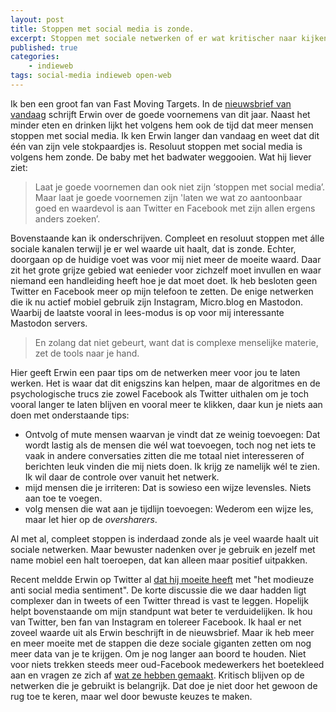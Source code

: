 ```yaml
---
layout: post
title: Stoppen met social media is zonde.
excerpt: Stoppen met sociale netwerken of er wat kritischer naar kijken? Het laatste is belangrijker lijkt me
published: true
categories: 
    - indieweb
tags: social-media indieweb open-web
---
```

Ik ben een groot fan van Fast Moving Targets. In de [nieuwsbrief van vandaag][1] schrijft Erwin over de goede voornemens van dit jaar. Naast het minder eten en drinken lijkt het volgens hem ook de tijd dat meer mensen stoppen met social media. Ik ken Erwin langer dan vandaag en weet dat dit één van zijn vele stokpaardjes is. Resoluut stoppen met social media is volgens hem zonde. De baby met het badwater weggooien. Wat hij liever ziet:

> Laat je goede voornemen dan ook niet zijn ‘stoppen met social media’. Maar laat je goede voornemen zijn 'laten we wat zo aantoonbaar goed en waardevol is aan Twitter en Facebook met zijn allen ergens anders zoeken’.

Bovenstaande kan ik onderschrijven. Compleet en resoluut stoppen met álle sociale kanalen terwijl je er wel waarde uit haalt, dat is zonde. Echter, doorgaan op de huidige voet was voor mij niet meer de moeite waard. Daar zit het grote grijze gebied wat eenieder voor zichzelf moet invullen en waar niemand een handleiding heeft hoe je dat moet doet. Ik heb besloten geen Twitter en Facebook meer op mijn telefoon te zetten. De enige netwerken die ik nu actief mobiel gebruik zijn Instagram, Micro.blog en Mastodon. Waarbij de laatste vooral in lees-modus is op voor mij interessante Mastodon servers.

> En zolang dat niet gebeurt, want dat is complexe menselijke materie, zet de tools naar je hand. 

Hier geeft Erwin een paar tips om de netwerken meer voor jou te laten werken. Het is waar dat dit enigszins kan helpen, maar de algoritmes en de psychologische trucs zie zowel Facebook als Twitter uithalen om je toch vooral langer te laten blijven en vooral meer te klikken, daar kun je niets aan doen met onderstaande tips:

* Ontvolg of mute mensen waarvan je vindt dat ze weinig toevoegen: Dat wordt lastig als de mensen die wél wat toevoegen, toch nog net iets te vaak in andere conversaties zitten die me totaal niet interesseren of berichten leuk vinden die mij niets doen. Ik krijg ze namelijk wél te zien. Ik wil daar de controle over vanuit het netwerk.
* mijd mensen die je irriteren: Dat is sowieso een wijze levensles. Niets aan toe te voegen.
* volg mensen die wat aan je tijdlijn toevoegen: Wederom een wijze les, maar let hier op de _oversharers_. 

Al met al, compleet stoppen is inderdaad zonde als je veel waarde haalt uit sociale netwerken. Maar bewuster nadenken over je gebruik en jezelf met name mobiel een halt toeroepen, dat kan alleen maar positief uitpakken.

Recent meldde Erwin op Twitter al [dat hij moeite heeft][2] met "het modieuze anti social media sentiment". De korte discussie die we daar hadden ligt complexer dan in tweets of een Twitter thread is vast te leggen. Hopelijk helpt bovenstaande om mijn standpunt wat beter te verduidelijken. Ik hou van Twitter, ben fan van Instagram en tolereer Facebook. Ik haal er net zoveel waarde uit als Erwin beschrijft in de nieuwsbrief. Maar ik heb meer en meer moeite met de stappen die deze sociale giganten zetten om nog meer data van je te krijgen. Om je nog langer aan boord te houden. Niet voor niets trekken steeds meer oud-Facebook medewerkers het boetekleed aan en vragen ze zich af [wat ze hebben gemaakt][3]. 
Kritisch blijven op de netwerken die je gebruikt is belangrijk. Dat doe je niet door het gewoon de rug toe te keren, maar wel door bewuste keuzes te maken. 

[1]:	https://www.getrevue.co/profile/fastmoving/issues/handpicked-de-tijd-van-het-jaar-stoppen-met-eten-drinken-en-social-media-88583?utm_campaign=Issue&utm_content=view_in_browser&utm_medium=email&utm_source=Fast+Moving+Targets
[2]:	https://twitter.com/erwblo/status/949037887915520001
[3]:	https://www.vanityfair.com/news/2017/10/early-facebook-employees-regret-the-monster-they-created